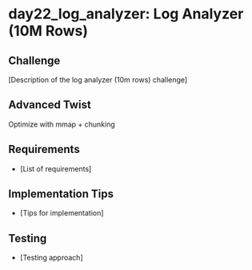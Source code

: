 # day22_log_analyzer: Log Analyzer (10M Rows)

## Challenge
[Description of the log analyzer (10m rows) challenge]

## Advanced Twist
Optimize with mmap + chunking

## Requirements
- [List of requirements]

## Implementation Tips
- [Tips for implementation]

## Testing
- [Testing approach]
